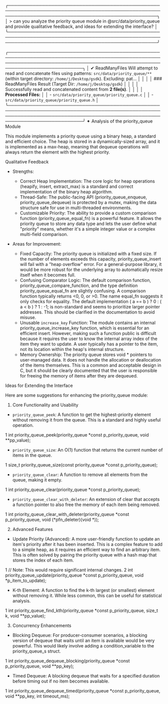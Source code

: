 ╭────────────────────────────────────────────────────────────────────────────────────────────────────────────────────────────────────────────────────╮
│  > can you analyze the priority queue module in @src/data/priority_queue and provide qualitative feedback, and ideas for extending the interface?  │
╰────────────────────────────────────────────────────────────────────────────────────────────────────────────────────────────────────────────────────╯

 ╭──────────────────────────────────────────────────────────────────────────────────────────────────────────────────────────────────────────────────────────────────────────────╮
 │ ✔  ReadManyFiles Will attempt to read and concatenate files using patterns: `src/data/priority_queue/**` (within target directory: `/home/j/Desktop/gsdk`). Excluding: pat…  │
 │                                                                                                                                                                              │
 │    ### ReadManyFiles Result (Target Dir: `/home/j/Desktop/gsdk`)                                                                                                             │
 │                                                                                                                                                                              │
 │    Successfully read and concatenated content from **2 file(s)**.                                                                                                            │
 │                                                                                                                                                                              │
 │    **Processed Files:**                                                                                                                                                      │
 │    - `src/data/priority_queue/priority_queue.c`                                                                                                                              │
 │    - `src/data/priority_queue/priority_queue.h`                                                                                                                              │
 ╰──────────────────────────────────────────────────────────────────────────────────────────────────────────────────────────────────────────────────────────────────────────────╯
✦ Analysis of the priority_queue Module


  This module implements a priority queue using a binary heap, a standard and efficient choice. The heap is stored in a dynamically-sized array, and it is implemented as a
  max-heap, meaning that dequeue operations will always return the element with the highest priority.

  Qualitative Feedback


   * Strengths:
       * Correct Heap Implementation: The core logic for heap operations (heapify, insert, extract_max) is a standard and correct implementation of the binary heap algorithm.
       * Thread-Safe: The public-facing API (priority_queue_enqueue, priority_queue_dequeue) is protected by a mutex, making the data structure safe for use in multi-threaded
         environments.
       * Customizable Priority: The ability to provide a custom comparison function (priority_queue_equal_fn) is a powerful feature. It allows the priority queue to store any
         data type and lets the user define what "priority" means, whether it's a simple integer value or a complex multi-field comparison.


   * Areas for Improvement:
       * Fixed Capacity: The priority queue is initialized with a fixed size. If the number of elements exceeds this capacity, priority_queue_insert will fail with a "heap
         overflow" error. For a general-purpose library, it would be more robust for the underlying array to automatically resize itself when it becomes full.
       * Confusing Comparator Logic: The default comparison function, priority_queue_compare_function, and the type definition priority_queue_equal_fn are slightly confusing. A
         comparison function typically returns <0, 0, or >0. The name equal_fn suggests it only checks for equality. The default implementation ( a == b ) ? 0 : ( a < b ) ? 1 : 
         -1; is non-standard and seems to prioritize larger pointer addresses. This should be clarified in the documentation to avoid misuse.
       * Unusable `increase_key` Function: The module contains an internal priority_queue_increase_key function, which is essential for an efficient insert. However, making
         such a function public is difficult because it requires the user to know the internal array index of the item they want to update. A user typically has a pointer to
         the item, not its location within the heap's internal structure.
       * Memory Ownership: The priority queue stores void * pointers to user-managed data. It does not handle the allocation or deallocation of the items themselves. This is a
         common and acceptable design in C, but it should be clearly documented that the user is responsible for freeing the memory of items after they are dequeued.

  Ideas for Extending the Interface

  Here are some suggestions for enhancing the priority_queue module:


  1. Core Functionality and Usability

   * `priority_queue_peek`: A function to get the highest-priority element without removing it from the queue. This is a standard and highly useful operation.


   1     int priority_queue_peek(priority_queue *const p_priority_queue, void **pp_value);

   * `priority_queue_size`: An O(1) function that returns the current number of items in the queue.


   1     size_t priority_queue_size(const priority_queue *const p_priority_queue);

   * `priority_queue_clear`: A function to remove all elements from the queue, making it empty.

   1     int priority_queue_clear(priority_queue *const p_priority_queue);

   * `priority_queue_clear_with_deleter`: An extension of clear that accepts a function pointer to also free the memory of each item being removed.


   1     int priority_queue_clear_with_deleter(priority_queue *const p_priority_queue, void (*pfn_deleter)(void *));


  2. Advanced Features


   * Update Priority (Advanced): A more user-friendly function to update an item's priority after it has been inserted. This is a complex feature to add to a simple heap, as it
     requires an efficient way to find an arbitrary item. This is often solved by pairing the priority queue with a hash map that stores the index of each item.


   1     // Note: This would require significant internal changes.
   2     int priority_queue_update(priority_queue *const p_priority_queue, void *p_item_to_update);

   * K-th Element: A function to find the k-th largest (or smallest) element without removing it. While less common, this can be useful for statistical analysis.


   1     int priority_queue_find_kth(priority_queue *const p_priority_queue, size_t k, void **pp_value);


  3. Concurrency Enhancements


   * Blocking Dequeue: For producer-consumer scenarios, a blocking version of dequeue that waits until an item is available would be very powerful. This would likely involve
     adding a condition_variable to the priority_queue_s struct.

   1     int priority_queue_dequeue_blocking(priority_queue *const p_priority_queue, void **pp_key);

   * Timed Dequeue: A blocking dequeue that waits for a specified duration before timing out if no item becomes available.

   1     int priority_queue_dequeue_timed(priority_queue *const p_priority_queue, void **pp_key, int timeout_ms);